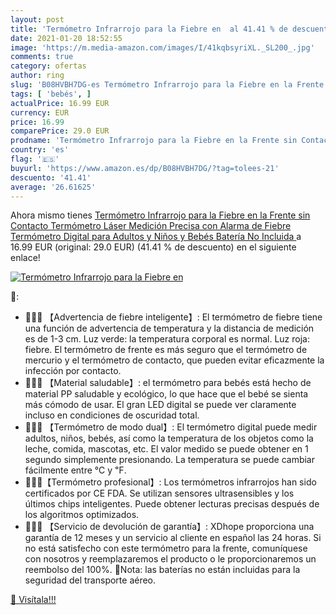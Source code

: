 ```yaml
---
layout: post
title: 'Termómetro Infrarrojo para la Fiebre en  al 41.41 % de descuento'
date: 2021-01-20 18:52:55
image: 'https://m.media-amazon.com/images/I/41kqbsyriXL._SL200_.jpg'
comments: true
category: ofertas
author: ring
slug: 'B08HVBH7DG-es Termómetro Infrarrojo para la Fiebre en la Frente sin...'
tags: [ 'bebés', ]
actualPrice: 16.99 EUR
currency: EUR
price: 16.99
comparePrice: 29.0 EUR
prodname: 'Termómetro Infrarrojo para la Fiebre en la Frente sin Contacto Termómetro Láser Medición Precisa con Alarma de Fiebre Termómetro Digital para Adultos y Niños y Bebés  Batería No Incluida '
country: 'es'
flag: '🇪🇸'
buyurl: 'https://www.amazon.es/dp/B08HVBH7DG/?tag=tolees-21'
descuento: '41.41'
average: '26.61625'
---
```


Ahora mismo tienes [Termómetro Infrarrojo para la Fiebre en la Frente sin Contacto Termómetro Láser Medición Precisa con Alarma de Fiebre Termómetro Digital para Adultos y Niños y Bebés  Batería No Incluida ](https://www.amazon.es/dp/B08HVBH7DG/?tag=tolees-21) a 16.99 EUR (original: 29.0 EUR) (41.41 %  de descuento) en el siguiente enlace!

[![Termómetro Infrarrojo para la Fiebre en ](https://m.media-amazon.com/images/I/41kqbsyriXL._SL200_.jpg)](https://www.amazon.es/dp/B08HVBH7DG/?tag=tolees-21)

🔎:

- 👩‍👩‍👦 【Advertencia de fiebre inteligente】: El termómetro de fiebre tiene una función de advertencia de temperatura y la distancia de medición es de 1-3 cm. Luz verde: la temperatura corporal es normal. Luz roja: fiebre. El termómetro de frente es más seguro que el termómetro de mercurio y el termómetro de contacto, que pueden evitar eficazmente la infección por contacto.
- 👩‍👩‍👦 【Material saludable】: el termómetro para bebés está hecho de material PP saludable y ecológico, lo que hace que el bebé se sienta más cómodo de usar. El gran LED digital se puede ver claramente incluso en condiciones de oscuridad total.
- 👩‍👩‍👦 【Termómetro de modo dual】: El termómetro digital puede medir adultos, niños, bebés, así como la temperatura de los objetos como la leche, comida, mascotas, etc. El valor medido se puede obtener en 1 segundo simplemente presionando. La temperatura se puede cambiar fácilmente entre ℃ y ℉.
- 👩‍👩‍👦【Termómetro profesional】: Los termómetros infrarrojos han sido certificados por CE FDA. Se utilizan sensores ultrasensibles y los últimos chips inteligentes. Puede obtener lecturas precisas después de los algoritmos optimizados.
- 👩‍👩‍👦 【Servicio de devolución de garantía】: XDhope proporciona una garantía de 12 meses y un servicio al cliente en español las 24 horas. Si no está satisfecho con este termómetro para la frente, comuníquese con nosotros y reemplazaremos el producto o le proporcionaremos un reembolso del 100%. 🚩Nota: las baterías no están incluidas para la seguridad del transporte aéreo.

[🛒 Visítala!!!](https://www.amazon.es/dp/B08HVBH7DG/?tag=tolees-21)
